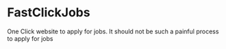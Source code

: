 FastClickJobs
=============
One Click website to apply for jobs. It should not be such a painful process to apply for jobs
